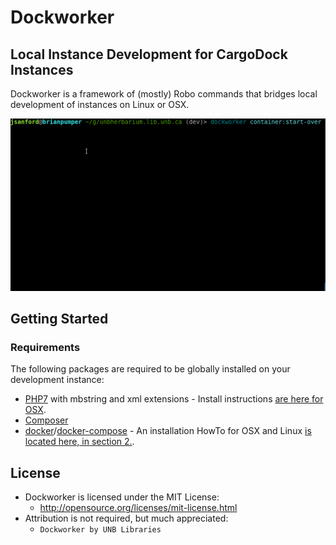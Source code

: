 # Dockworker
## Local Instance Development for CargoDock Instances
Dockworker is a framework of (mostly) Robo commands that bridges local development of instances on Linux or OSX.

![Dockworker Startup](img/dockworker-startup.gif "Dockworker Startup")

## Getting Started
### Requirements
The following packages are required to be globally installed on your development instance:

* [PHP7](https://php.org/) with mbstring and xml extensions - Install instructions [are here for OSX](https://gist.github.com/JacobSanford/52ad35b83bcde5c113072d5591eb89bd).
* [Composer](https://getcomposer.org/)
* [docker](https://www.docker.com)/[docker-compose](https://docs.docker.com/compose/) - An installation HowTo for OSX and Linux [is located here, in section 2.](https://github.com/unb-libraries/docker-drupal/wiki/2.-Setting-Up-Prerequisites).

## License
- Dockworker is licensed under the MIT License:
  - http://opensource.org/licenses/mit-license.html
- Attribution is not required, but much appreciated:
  - `Dockworker by UNB Libraries`
